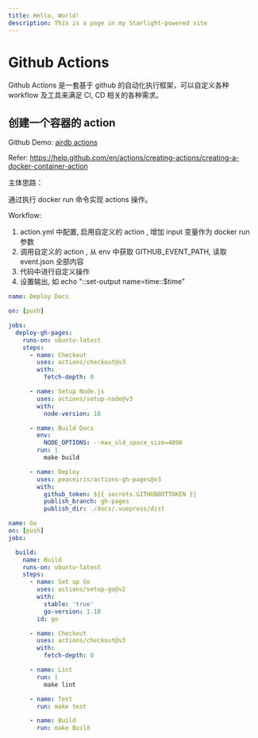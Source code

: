 ```yaml
---
title: Hello, World!
description: This is a page in my Starlight-powered site
---
```


# Github Actions

Github Actions 是一套基于 github 的自动化执行框架，可以自定义各种 workflow 及工具来满足 CI, CD 相关的各种需求。

## 创建一个容器的 action

Github Demo: [airdb actions](https://github.com/airdb/actions)

Refer: <https://help.github.com/en/actions/creating-actions/creating-a-docker-container-action>

主体思路：

通过执行 docker run 命令实现 actions 操作。

Workflow:

1. action.yml 中配置, 启用自定义的 action , 增加 input 变量作为 docker run 参数
2. 调用自定义的 action , 从 env 中获取 GITHUB_EVENT_PATH,  读取 event.json 全部内容
3. 代码中进行自定义操作
4. 设置输出, 如 echo "::set-output name=time::$time"

<CodeGroup>
  <CodeGroupItem title="Nodejs" active>

```yaml
name: Deploy Docs

on: [push]

jobs:
  deploy-gh-pages:
    runs-on: ubuntu-latest
    steps:
      - name: Checkout
        uses: actions/checkout@v3
        with:
          fetch-depth: 0

      - name: Setup Node.js
        uses: actions/setup-node@v3
        with:
          node-version: 18

      - name: Build Docs
        env:
          NODE_OPTIONS: --max_old_space_size=4096
        run: |
          make build

      - name: Deploy
        uses: peaceiris/actions-gh-pages@v3
        with:
          github_token: ${{ secrets.GITHUBBOTTOKEN }}
          publish_branch: gh-pages
          publish_dir: ./docs/.vuepress/dist
```

  </CodeGroupItem>

  <CodeGroupItem title="Golang">

```yaml
name: Go
on: [push]
jobs:

  build:
    name: Build
    runs-on: ubuntu-latest
    steps:
      - name: Set up Go
        uses: actions/setup-go@v2
        with:
          stable: 'true'
          go-version: 1.18
        id: go

      - name: Checkout
        uses: actions/checkout@v3
        with:
          fetch-depth: 0

      - name: Lint
        run: |
          make lint

      - name: Test
        run: make test

      - name: Build
        run: make Build
```

  </CodeGroupItem>

</CodeGroup>
